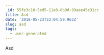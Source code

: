 ```yaml
---
_id: 55fe3c10-5ed5-11e8-8b9d-99aee45e31cc
title: Asd
date: '2018-05-23T22:04:59.962Z'
slug: asd
tags:
  - user-generated
---
```

Asd
